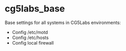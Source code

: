 # cg5labs_base

Base settings for all systems in CG5Labs environments:
- Config /etc/motd
- Config /etc/hosts
- Config local firewall

